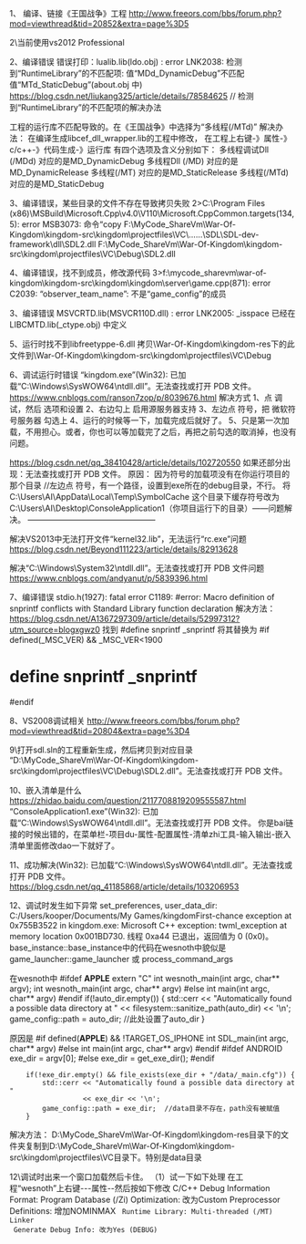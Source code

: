1、 编译、链接《王国战争》工程
http://www.freeors.com/bbs/forum.php?mod=viewthread&tid=20852&extra=page%3D5

2\当前使用vs2012 Professional

2、编译错误
错误打印：lualib.lib(ldo.obj) : error LNK2038: 检测到“RuntimeLibrary”的不匹配项: 值“MDd_DynamicDebug”不匹配值“MTd_StaticDebug”(about.obj 中)
https://blog.csdn.net/liukang325/article/details/78584625  // 检测到“RuntimeLibrary”的不匹配项的解决办法

工程的运行库不匹配导致的。在《王国战争》中选择为“多线程(/MTd)”
解决办法： 在编译生成libcef_dll_wrapper.lib的工程中修改，
在工程上右键-》属性-》c/c++-》代码生成-》运行库
有四个选项及含义分别如下：
多线程调试Dll (/MDd) 对应的是MD_DynamicDebug
多线程Dll (/MD) 对应的是MD_DynamicRelease
多线程(/MT) 对应的是MD_StaticRelease
多线程(/MTd)对应的是MD_StaticDebug

3、编译错误，某些目录的文件不存在导致拷贝失败
2>C:\Program Files (x86)\MSBuild\Microsoft.Cpp\v4.0\V110\Microsoft.CppCommon.targets(134,5): error MSB3073: 命令“copy F:\MyCode_ShareVm\War-Of-Kingdom\kingdom-src\kingdom\projectfiles\VC\\..\..\..\SDL\SDL-dev-framework\dll\SDL2.dll F:\MyCode_ShareVm\War-Of-Kingdom\kingdom-src\kingdom\projectfiles\VC\Debug\\SDL2.dll

4、编译错误，找不到成员，修改源代码
3>f:\mycode_sharevm\war-of-kingdom\kingdom-src\kingdom\kingdom\server\game.cpp(871): error C2039: “observer_team_name”: 不是“game_config”的成员

3、编译错误
MSVCRTD.lib(MSVCR110D.dll) : error LNK2005: _isspace 已经在 LIBCMTD.lib(_ctype.obj) 中定义

5、运行时找不到libfreetyppe-6.dll
拷贝\War-Of-Kingdom\kingdom-res下的此文件到\War-Of-Kingdom\kingdom-src\kingdom\projectfiles\VC\Debug

6、调试运行时错误
“kingdom.exe”(Win32): 已加载“C:\Windows\SysWOW64\ntdll.dll”。无法查找或打开 PDB 文件。
https://www.cnblogs.com/ranson7zop/p/8039676.html
解决方式
1、点 调试，然后 选项和设置
2、右边勾上 启用源服务器支持 
3、左边点 符号，把 微软符号服务器 勾选上 
4、运行的时候等一下，加载完成后就好了。 
5、只是第一次加载，不用担心。或者，你也可以等加载完了之后，再把之前勾选的取消掉，也没有问题。 

https://blog.csdn.net/qq_38410428/article/details/102720550
如果还部分出现：无法查找或打开 PDB 文件。
原因： 因为符号的加载项没有在你运行项目的那个目录 //左边点 符号，有一个路径，设置到exe所在的debug目录，不行。
将C:\Users\AI\AppData\Local\Temp\SymbolCache 这个目录下缓存符号改为C:\Users\AI\Desktop\ConsoleApplication1（你项目运行下的目录）——问题解决。
————————————————

解决VS2013中无法打开文件“kernel32.lib”，无法运行“rc.exe”问题
https://blog.csdn.net/Beyond111223/article/details/82913628

解决“C:\Windows\System32\ntdll.dll”。无法查找或打开 PDB 文件问题
https://www.cnblogs.com/andyanut/p/5839396.html

7、编译错误
stdio.h(1927): fatal error C1189: #error:  Macro definition of snprintf conflicts with Standard Library function declaration
解决方法：
https://blog.csdn.net/A1367297309/article/details/52997312?utm_source=blogxgwz0
找到
#define snprintf _snprintf
将其替换为
#if defined(_MSC_VER) && _MSC_VER<1900
#  define snprintf _snprintf
#endif

8、VS2008调试相关
http://www.freeors.com/bbs/forum.php?mod=viewthread&tid=20804&extra=page%3D4

9\打开sdl.sln的工程重新生成，然后拷贝到对应目录
“D:\MyCode_ShareVm\War-Of-Kingdom\kingdom-src\kingdom\projectfiles\VC\Debug\SDL2.dll”。无法查找或打开 PDB 文件。

10、嵌入清单是什么
https://zhidao.baidu.com/question/2117708819209555587.html
“ConsoleApplication1.exe”(Win32): 已加载“C:\Windows\SysWOW64\ntdll.dll”。无法查找或打开 PDB 文件。
你是bai链接的时候出错的，在菜单栏-项目du-属性-配置属性-清单zhi工具-输入输出-嵌入清单里面修改dao一下就好了。

11、成功解决(Win32): 已加载“C:\Windows\SysWOW64\ntdll.dll”。无法查找或打开 PDB 文件。
https://blog.csdn.net/qq_41185868/article/details/103206953


12、调试时发生如下异常
set_preferences, user_data_dir: C:/Users/kooper/Documents/My Games/kingdomFirst-chance exception at 0x755B3522 in kingdom.exe: Microsoft C++ exception: twml_exception at memory location 0x001BD730.
线程 0xa44 已退出，返回值为 0 (0x0)。
base_instance::base_instance中的代码在wesnoth中貌似是
game_launcher::game_launcher 或
process_command_args

在wesnoth中
#ifdef __APPLE__
extern "C" int wesnoth_main(int argc, char** argv);
int wesnoth_main(int argc, char** argv)
#else
int main(int argc, char** argv)
#endif
			if(!auto_dir.empty()) {
				std::cerr << "Automatically found a possible data directory at " << filesystem::sanitize_path(auto_dir) << '\n';
				game_config::path = auto_dir;  //此处设置了auto_dir
			}

原因是
#if defined(__APPLE__) && !TARGET_OS_IPHONE
int SDL_main(int argc, char** argv)
#else
int main(int argc, char** argv)
#endif
#ifdef ANDROID
		exe_dir = argv[0];
#else
		exe_dir = get_exe_dir();
#endif

		if(!exe_dir.empty() && file_exists(exe_dir + "/data/_main.cfg")) {
			std::cerr << "Automatically found a possible data directory at "
			          << exe_dir << '\n';
			game_config::path = exe_dir;  //data目录不存在，path没有被赋值
		}
解决方法：
D:\MyCode_ShareVm\War-Of-Kingdom\kingdom-res目录下的文件夹复制到D:\MyCode_ShareVm\War-Of-Kingdom\kingdom-src\kingdom\projectfiles\VC目录下。特别是data目录

12\调试时出来一个窗口加载然后卡住。
（1）试一下如下处理
在工程“wesnoth”上右键---属性--然后按如下修改
C/C++
  <General> Debug Information Format: Program Database (/Zi)
  <Optimization> Optimization: 改为Custom
  <Preprocessor> Preprocessor Definitions: 增加NOMINMAX
  <Code Generation> Runtime Library: Multi-threaded (/MT)
Linker
  <Debugging> Generate Debug Info: 改为Yes (DEBUG)